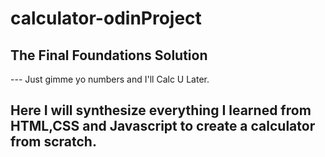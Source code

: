 # calculator-odinProject


## The Final Foundations Solution

--- Just gimme yo numbers and I'll Calc U Later.

## Here I will synthesize everything I learned from HTML,CSS and Javascript to create a calculator from scratch.

